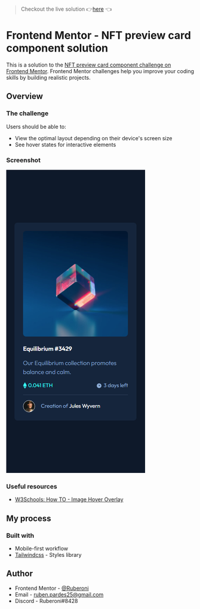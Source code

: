 > Checkout the live solution 👉[here](https://ruberoni.github.io/nft-preview-card-component/) 👈
# Frontend Mentor - NFT preview card component solution

This is a solution to the [NFT preview card component challenge on Frontend Mentor](https://www.frontendmentor.io/challenges/nft-preview-card-component-SbdUL_w0U). Frontend Mentor challenges help you improve your coding skills by building realistic projects. 
## Overview

### The challenge

Users should be able to:

- View the optimal layout depending on their device's screen size
- See hover states for interactive elements

### Screenshot

<img src="design/screenshots/mobile-design.PNG"/> 

### Useful resources
- [W3Schools: How TO - Image Hover Overlay](https://www.w3schools.com/howto/howto_css_image_overlay.asp)

## My process

### Built with

- Mobile-first workflow
- [Tailwindcss](https://tailwindcss.com/) - Styles library


## Author

- Frontend Mentor - [@Ruberoni](https://www.frontendmentor.io/profile/Ruberoni)
- Email - [ruben.pardes25@gmail.com](mailto:ruben.pardes25@gmail.com)
- Discord - Ruberoni#8428
